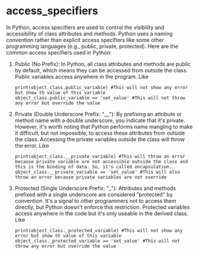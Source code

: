 # access_specifiers

In Python, access specifiers are used to control the visibility and accessibility of class attributes and methods. Python uses a naming convention rather than explicit access specifiers like some other programming languages (e.g., public, private, protected). Here are the common access specifiers used in Python:

1. Public (No Prefix):
   In Python, all class attributes and methods are public by default, which means they can be accessed from outside the class.
   Public variables access anywhere in the program. Like

       print(object_class.public_variable) #This will not show any error but show th value of this variable
       object_class.public_variable == 'set_value' #This will not throw any error but override the value

3. Private (Double Underscore Prefix: "__"):
   By prefixing an attribute or method name with a double underscore, you indicate that it's private. However, it's worth noting that Python performs name mangling to make it difficult, but not impossible, to access these attributes from outside the class.
   Accessing the private variables outside the class will throw the error. Like

       print(object_class.__private_variable) #This will throw an error because private variable are not accessible outside the class and this is the binding of data. So, it's called encapsulation.
       object_class.__private_variable == 'set_value' #This will also throw an error because private variables are not override

4. Protected (Single Underscore Prefix: "_"):
   Attributes and methods prefixed with a single underscore are considered "protected" by convention. It's a signal to other programmers not to access them directly, but Python doesn't enforce this restriction.
   Protected variables access anywhere in the code but it's only useable in the derived class. Like

       print(object_class._protected_variable) #This will not show any error but show th value of this variable
       object_class._protected_variable == 'set_value' #This will not throw any error but override the value
